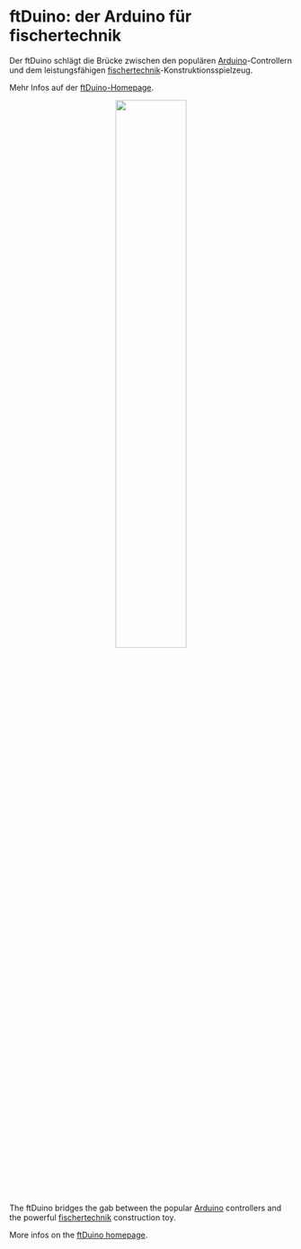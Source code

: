 # ftDuino: der Arduino für fischertechnik

Der ftDuino schlägt die Brücke zwischen den populären
[Arduino](http://arduino.cc)-Controllern und dem leistungsfähigen
[fischertechnik](http://fischertechnik.de)-Konstruktionsspielzeug.

Mehr Infos auf der [ftDuino-Homepage](http://ftduno.de).

<p align="center">
  <img width="50%" src="https://raw.githubusercontent.com/harbaum/ftduino/master/doc/ftduino.jpg">
</p>

The ftDuino bridges the gab between the popular [Arduino](http://arduino.cc)
controllers and the powerful [fischertechnik](http://fischertechnik.de)
construction toy.

More infos on the [ftDuino homepage](http://ftduno.de).
